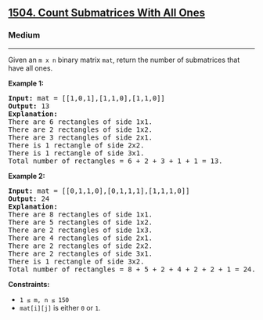 <h2><a href="https://leetcode.com/problems/count-submatrices-with-all-ones/">1504. Count Submatrices With All Ones</a></h2>
<h3>Medium</h3>
<hr>
<div>
<p>Given an <code>m x n</code> binary matrix <code>mat</code>, return the number of submatrices that have all ones.</p>

<p><strong class="example">Example 1:</strong></p>
<pre><strong>Input:</strong> mat = [[1,0,1],[1,1,0],[1,1,0]]
<strong>Output:</strong> 13
<strong>Explanation:</strong> 
There are 6 rectangles of side 1x1.
There are 2 rectangles of side 1x2.
There are 3 rectangles of side 2x1.
There is 1 rectangle of side 2x2. 
There is 1 rectangle of side 3x1.
Total number of rectangles = 6 + 2 + 3 + 1 + 1 = 13.
</pre>

<p><strong class="example">Example 2:</strong></p>
<pre><strong>Input:</strong> mat = [[0,1,1,0],[0,1,1,1],[1,1,1,0]]
<strong>Output:</strong> 24
<strong>Explanation:</strong> 
There are 8 rectangles of side 1x1.
There are 5 rectangles of side 1x2.
There are 2 rectangles of side 1x3. 
There are 4 rectangles of side 2x1.
There are 2 rectangles of side 2x2. 
There are 2 rectangles of side 3x1. 
There is 1 rectangle of side 3x2. 
Total number of rectangles = 8 + 5 + 2 + 4 + 2 + 2 + 1 = 24.
</pre>

<p><strong>Constraints:</strong></p>
<ul>
  <li><code>1 &le; m, n &le; 150</code></li>
  <li><code>mat[i][j]</code> is either <code>0</code> or <code>1</code>.</li>
</ul>
</div>
